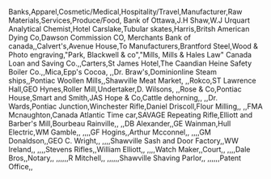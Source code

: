 Banks,Apparel,Cosmetic/Medical,Hospitality/Travel,Manufacturer,Raw Materials,Services,Produce/Food,
Bank of Ottawa,J.H Shaw,W.J Urquart Analytical Chemist,Hotel Carslake,Tubular skates,Harris,Britsh American Dying Co,Dawson Commission CO,
Merchants Bank of canada,,Calvert's,Avenue House,To Manufacturers,Brantford Steel,Wood & Photo engraving,"Park, Blackwell & co","Mills, Mills & Hales Law"
Canada Loan and Saving Co.,,Carters,St James Hotel,The Caandian Heine Safety Boiler Co.,,Mica,Epp's Cocoa,
,,Dr. Braw's,Dominionline Steam ships,,Pontiac Woollen Mills,,Shawville Meat Market,
,,Rokco,ST Lawrence Hall,GEO Hynes,Roller Mill,Undertaker,D. Wilsons,
,,Rose & Co,Pontiac House,Smart and Smith,JAS Hope & Co,Cattle dehorning,,
,,Dr. Wards,Pontiac Junction,Winchester Rifle,Daniel Driscoll,Flour Milling,,
,,FMA Mcnaughton,Canada Atlantic Time car,SAVAGE Repeating Rifle,Elliott and Barber's Mill,Bourbeau Rainville,,
,,DB Alexander,,GE Wainman,Hull Electric,WM Gamble,,
,,,,GF Hogins,,Arthur Mcconnel,,
,,,,GM Donaldson,,GEO C. Wright,,
,,,,Shawville Sash and Door Factory,,WW Ireland,,
,,,,Stevens Rifles,,William Elliott,,
,,,,Watch Maker,,Court,,
,,,,Dale Bros,,Notary,,
,,,,,,R Mitchell,,
,,,,,,Shawville Shaving Parlor,,
,,,,,,Patent Office,,
